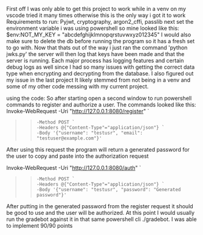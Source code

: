 First off I was only able to get this project to work while in a venv
on my vscode tried it many times otherwise this is the only way i got it to work
Requirements to run: Pyjwt, cryptography, argon2_cffi, passlib
next set the environment variable i was using powershell so mine looked like this:
$env:NOT_MY_KEY = "abcdefghijklmnopqrstuvwxyz012345"
I would also make sure to delete the db before running the program so it has a fresh set to go with.
Now that thats out of the way i just ran the command 'python jwks.py'
the server will then log that keys have been made and that the server is running.
Each major process has logging features and certain debug logs as well since I had so many issues with
getting the correct data type when encrypting and decrypting from the database. I also figured out my issue in the last project
It likely stemmed from not being in a venv and some of my other code messing with my current project.

using the code:
So after starting open a second window to run powershell commands to register and authorize a user.
The commands looked like this:
Invoke-WebRequest -Uri "http://127.0.0.1:8080/register" `
>>     -Method POST `
>>     -Headers @{"Content-Type"="application/json"} `
>>     -Body '{"username": "testusr", "email": "testuser@example.com"}'

After using this request the program will return a generated password for the user to copy and paste into the authorization request


Invoke-WebRequest -Uri "http://127.0.0.1:8080/auth" `    
>>     -Method POST `
>>     -Headers @{"Content-Type"="application/json"} `
>>     -Body '{"username": "testusr", "password": "Generated password"}'

After putting in the generated password from the register request it should be good to use and the user will be authorized.
At this point I would usually run the gradebot against it in that same powershell cli
./gradebot.
I was able to implement 90/90 points 
